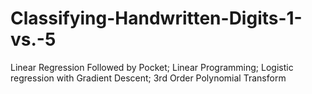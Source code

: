 # Classifying-Handwritten-Digits-1-vs.-5
Linear Regression Followed by Pocket; Linear Programming; Logistic regression with Gradient Descent; 3rd Order Polynomial Transform
